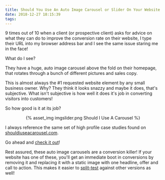 ```yaml
---
title: Should You Use An Auto Image Carousel or Slider On Your Website Homepage?
date: 2018-12-27 18:15:39
tags:
---
```


9 times out of 10 when a client (or prospective client) asks for advice on what they can do to improve the conversion rate on their website, I type their URL into my browser address bar and I see the same issue staring me in the face! 

What do I see? 

They have a huge, auto image carousel above the fold on their homepage, that rotates through a bunch of different pictures and sales copy.

This is almost always the #1 requested website element by any small business owner. Why? They think it looks snazzy and maybe it does, that's subjective. What isn't subjective is how well it does it's job in converting visitors into customers!

So how good is it at its job?

<center>{% asset_img imgslider.png Should I Use A Carousel %}</center>

I always reference the same set of high profile case studies found on [shouldiuseacarousel.com](http://shouldiuseacarousel.com). 

Go ahead and [check it out](http://shouldiuseacarousel.com)!

Rest assured, these auto image carousels are a conversion killer! If your website has one of these, you'll get an immediate boot in conversions by removing it and replacing it with a static image with one headline, offer and call to action. This makes it easier to [split-test](https://en.wikipedia.org/wiki/A/B_testing) against other versions as well!